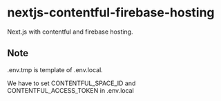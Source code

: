 # nextjs-contentful-firebase-hosting

Next.js with contentful and firebase hosting.

## Note

.env.tmp is template of .env.local.

We have to set CONTENTFUL_SPACE_ID and CONTENTFUL_ACCESS_TOKEN in .env.local
